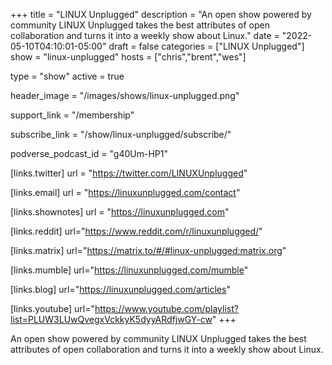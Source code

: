 +++
title = "LINUX Unplugged"
description = "An open show powered by community LINUX Unplugged takes the best attributes of open collaboration and turns it into a weekly show about Linux."
date = "2022-05-10T04:10:01-05:00"
draft = false
categories = ["LINUX Unplugged"]
show = "linux-unplugged"
hosts = ["chris","brent","wes"]

type = "show"
active = true

header_image = "/images/shows/linux-unplugged.png"

support_link = "/membership"

subscribe_link = "/show/linux-unplugged/subscribe/"

podverse_podcast_id = "g40Um-HP1"

[links.twitter]
  url = "https://twitter.com/LINUXUnplugged"

[links.email]
  url = "https://linuxunplugged.com/contact"

[links.shownotes]
  url = "https://linuxunplugged.com"

[links.reddit]
  url="https://www.reddit.com/r/linuxunplugged/"

[links.matrix]
  url="https://matrix.to/#/#linux-unplugged:matrix.org"

[links.mumble]
  url="https://linuxunplugged.com/mumble"

[links.blog]
  url="https://linuxunplugged.com/articles"

[links.youtube]
  url="https://www.youtube.com/playlist?list=PLUW3LUwQvegxVckkyK5dyyARdfjwGY-cw"
+++

An open show powered by community LINUX Unplugged takes the best attributes of open collaboration and turns it into a weekly show about Linux.
